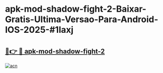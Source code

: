 # apk-mod-shadow-fight-2-Baixar-Gratis-Ultima-Versao-Para-Android-IOS-2025-#1laxj

# <h2><a href="https://ainizakaria.my?title=apk-mod-shadow-fight-2&ref=22M">🔗👉 🔴 apk-mod-shadow-fight-2</a></h2>

[![acn](https://github.com/user-attachments/assets/0f9c940e-d8b0-45ae-aac7-cd30a18b3e1c)](https://ainizakaria.my?title=apk-mod-shadow-fight-2&ref=22M)

